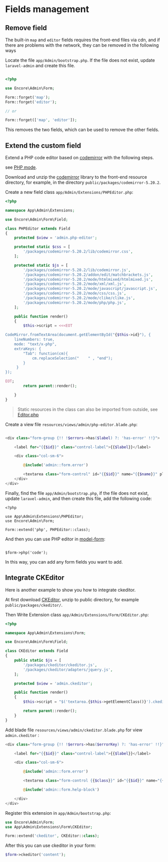 # Fields management


## Remove field

The built-in `map` and `editor` fields requires the front-end files via cdn, and if there are problems with the network, they can be removed in the following ways

Locate the file `app/Admin/bootstrap.php`. If the file does not exist, update `laravel-admin` and create this file.

```php

<?php

use Encore\Admin\Form;

Form::forget('map');
Form::forget('editor');

// or

Form::forget(['map', 'editor']);

```

This removes the two fields, which can be used to remove the other fields.

## Extend the custom field

Extend a PHP code editor based on [codemirror](http://codemirror.net/index.html) with the following steps.

see [PHP mode](http://codemirror.net/mode/php/).

Download and unzip the [codemirror](http://codemirror.net/codemirror.zip) library to the front-end resource directory, for example, in the directory `public/packages/codemirror-5.20.2`.

Create a new field class `app/Admin/Extensions/PHPEditor.php`:

```php
<?php

namespace App\Admin\Extensions;

use Encore\Admin\Form\Field;

class PHPEditor extends Field
{
    protected $view = 'admin.php-editor';

    protected static $css = [
        '/packages/codemirror-5.20.2/lib/codemirror.css',
    ];

    protected static $js = [
        '/packages/codemirror-5.20.2/lib/codemirror.js',
        '/packages/codemirror-5.20.2/addon/edit/matchbrackets.js',
        '/packages/codemirror-5.20.2/mode/htmlmixed/htmlmixed.js',
        '/packages/codemirror-5.20.2/mode/xml/xml.js',
        '/packages/codemirror-5.20.2/mode/javascript/javascript.js',
        '/packages/codemirror-5.20.2/mode/css/css.js',
        '/packages/codemirror-5.20.2/mode/clike/clike.js',
        '/packages/codemirror-5.20.2/mode/php/php.js',
    ];

    public function render()
    {
        $this->script = <<<EOT

CodeMirror.fromTextArea(document.getElementById("{$this->id}"), {
    lineNumbers: true,
    mode: "text/x-php",
    extraKeys: {
        "Tab": function(cm){
            cm.replaceSelection("    " , "end");
        }
     }
});

EOT;
        return parent::render();

    }
}

```

>Static resources in the class can also be imported from outside, see [Editor.php](https://github.com/z-song/laravel-admin/blob/1.3/src/Form/Field/Editor.php)

Create a view file `resources/views/admin/php-editor.blade.php`:

```php

<div class="form-group {!! !$errors->has($label) ?: 'has-error' !!}">

    <label for="{{$id}}" class="control-label">{{$label}}</label>

    <div class="col-sm-6">

        @include('admin::form.error')

        <textarea class="form-control" id="{{$id}}" name="{{$name}}" placeholder="{{ trans('admin::lang.input') }} {{$label}}" {!! $attributes !!} >{{ old($column, $value) }}</textarea>
    </div>
</div>

```

Finally, find the file `app/Admin/bootstrap.php`, if the file does not exist, update `laravel-admin`, and then create this file, add the following code:

```
<?php

use App\Admin\Extensions\PHPEditor;
use Encore\Admin\Form;

Form::extend('php', PHPEditor::class);

```

And then you can use PHP editor in [model-form](/en/model-form.md):

```

$form->php('code');

```

In this way, you can add any form fields you want to add.

## Integrate CKEditor

Here is another example to show you how to integrate ckeditor.

At first download [CKEditor](http://ckeditor.com/download), unzip to public directory, for example `public/packages/ckeditor/`.

Then Write Extension class `app/Admin/Extensions/Form/CKEditor.php`:
```php
<?php

namespace App\Admin\Extensions\Form;

use Encore\Admin\Form\Field;

class CKEditor extends Field
{
    public static $js = [
        '/packages/ckeditor/ckeditor.js',
        '/packages/ckeditor/adapters/jquery.js',
    ];

    protected $view = 'admin.ckeditor';

    public function render()
    {
        $this->script = "$('textarea.{$this->getElementClass()}').ckeditor();";

        return parent::render();
    }
}
```
Add blade file `resources/views/admin/ckeditor.blade.php` for view `admin.ckeditor` : 
```php
<div class="form-group {!! !$errors->has($errorKey) ?: 'has-error' !!}">

    <label for="{{$id}}" class="control-label">{{$label}}</label>

    <div class="col-sm-6">

        @include('admin::form.error')

        <textarea class="form-control {{$class}}" id="{{$id}}" name="{{$name}}" placeholder="{{ $placeholder }}" {!! $attributes !!} >{{ old($column, $value) }}</textarea>

        @include('admin::form.help-block')

    </div>
</div>

```
Register this extension in `app/Admin/bootstrap.php`:

```php
use Encore\Admin\Form;
use App\Admin\Extensions\Form\CKEditor;

Form::extend('ckeditor', CKEditor::class);
```
After this you can use ckeditor in your form:

```php
$form->ckeditor('content');
```
